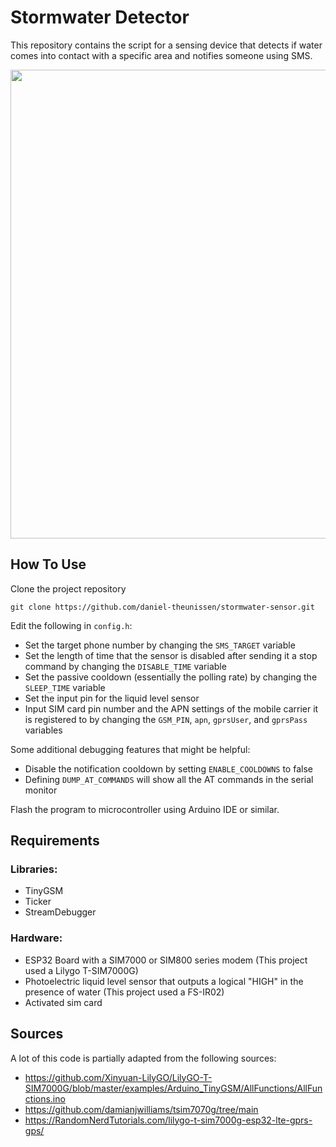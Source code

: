 ﻿# Stormwater Detector

This repository contains the script for a sensing device that detects if water comes into contact with a specific area and notifies someone using SMS.  

<img src="https://github.com/user-attachments/assets/b39ec608-522d-49dc-aacb-a7e000608104" width="750" />

## How To Use

Clone the project repository
```
git clone https://github.com/daniel-theunissen/stormwater-sensor.git
```
Edit the following in `config.h`:
- Set the target phone number by changing the `SMS_TARGET` variable
- Set the length of time that the sensor is disabled after sending it a stop command by changing the `DISABLE_TIME` variable
- Set the passive cooldown (essentially the polling rate) by changing the `SLEEP_TIME` variable
- Set the input pin for the liquid level sensor
- Input SIM card pin number and the APN settings of the mobile carrier it is registered to by changing the `GSM_PIN`, `apn`, `gprsUser`, and `gprsPass` variables

Some additional debugging features that might be helpful:
- Disable the notification cooldown by setting `ENABLE_COOLDOWNS` to false
- Defining `DUMP_AT_COMMANDS` will show all the AT commands in the serial monitor

Flash the program to microcontroller using Arduino IDE or similar.

## Requirements
### Libraries:
- TinyGSM
- Ticker
- StreamDebugger
### Hardware:
- ESP32 Board with a SIM7000 or SIM800 series modem (This project used a Lilygo T-SIM7000G)
- Photoelectric liquid level sensor that outputs a logical "HIGH" in the presence of water (This project used a FS-IR02) 
- Activated sim card

## Sources
A lot of this code is partially adapted from the following sources:
- https://github.com/Xinyuan-LilyGO/LilyGO-T-SIM7000G/blob/master/examples/Arduino_TinyGSM/AllFunctions/AllFunctions.ino
- https://github.com/damianjwilliams/tsim7070g/tree/main
- https://RandomNerdTutorials.com/lilygo-t-sim7000g-esp32-lte-gprs-gps/

